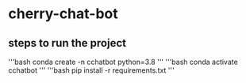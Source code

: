 # cherry-chat-bot
## steps to run the project
 '''bash
 conda create -n cchatbot python=3.8
 '''
 '''bash
 conda activate cchatbot
 '''
 '''bash
 pip install -r requirements.txt
 '''
 